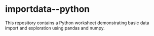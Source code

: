 # importdata--python
This repository contains a Python worksheet demonstrating basic data import and exploration using pandas and numpy. 

